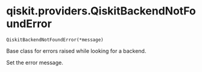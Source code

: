 # qiskit.providers.QiskitBackendNotFoundError

<span id="undefined" />

`QiskitBackendNotFoundError(*message)`

Base class for errors raised while looking for a backend.

Set the error message.

